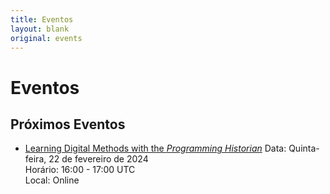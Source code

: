 ```yaml
---
title: Eventos
layout: blank
original: events
---
```


# Eventos

## Próximos Eventos

* [Learning Digital Methods with the _Programming Historian_](https://charlesstudy.temple.edu/event/11953011)
  Data: Quinta-feira, 22 de fevereiro de 2024   
  Horário: 16:00 - 17:00 UTC   
  Local: Online  
